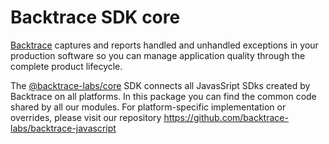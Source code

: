 # **Backtrace SDK core**

[Backtrace](https://backtrace.io) captures and reports handled and unhandled exceptions in your production software so you can manage application quality through the complete product lifecycle.

The [@backtrace-labs/core](#) SDK connects all JavasSript SDks created by Backtrace on all platforms. In this package you can find the common code shared by all our modules. For platform-specific implementation or overrides, please visit our repository https://github.com/backtrace-labs/backtrace-javascript